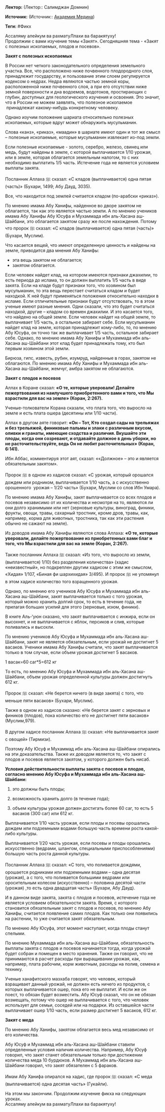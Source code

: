 **Лектор:** (Лектор:: Салимджан Домнин)

**Источник:** (Источник:: [Академия Медина](https://web.medinaschool.org/school/))

**Теги:** #Фикх

Ассаляму алейкум ва рахматуЛлахи ва баракятуху!  
Продолжим с вами изучение темы «Закят». Сегодняшняя тема - «Закят с полезных ископаемых, плодов и посевов».


**Закят с полезных ископаемых**


В России нет четкого законодательного определения земельного участка. Все, что расположено ниже почвенного плодородного слоя, принадлежит государству, и пользование этим слоем регулируется кодексом о недрах. Недра являются частью земной коры, расположенной ниже почвенного слоя, а при его отсутствии ниже земной поверхности и дна водоемов, водотоков, простирающих с глубин, доступных для геологического изучения и освоения. Это значит, что в России не можем заявлять, что полезное ископаемое  принадлежат какому-нибудь конкретному человеку.


Однако изучим положение шариата относительно полезных ископаемых, которые вдруг может обнаружить мусульманин.


Слова «канз», «риказ», «маадин» в шариате имеют один и тот же смысл – полезные ископаемые, которые мусульманин извлекает из-под земли.


Если полезные ископаемые - золото, серебро, железо, свинец или медь, будут найдены в земле, с которой выплачивается 1/10 урожая, или в земле, которая облагается земельным налогом, то с них необходимо выплатить 1/5 часть. Истечение года не является условием выплаты закята.


Посланник Аллаха ﷺ сказал: «С кладов (выплачивается) одна пятая (часть)» (Бухари, 1499; Абу Дауд, 3035).


Все, что находится под землей считается кладом (по-арабски «риказ»).


По мнению имама Абу Ханифы, найденное во дворе закятом не облагается, так как это является частью земли. А по мнению учеников имама Абу Ханифы Абу Юсуфа и Мухаммада ибн аль-Хасана аш-Шайбани, это облагается закятом сразу же после нахождения. Потому что пророк ﷺ сказал: «С кладов (выплачивается) одна пятая (часть)» (Бухари, Муслим).


Что касается вещей, что имеют определенную ценность и найдены на земле, приводится два мнения Абу Ханифы:


* эта вещь закятом не облагается;
* закятом облагается.


Если человек найдет клад, на котором имеются признаки джахилии, то есть периода до ислама, то он должен выплатить 1/5 часть в виде закята. Если на кладе будут признаки того, что хозяином был мусульманин, то эта вещь перестает считаться кладом и будет находкой. К ней будут применяться положения относительно находки в исламе. Если отличительные признаки будут отсутствовать, то в этом ученые имеют разные мнения. Одни сказали, что это будет считаться находкой, другие – кладом со времен джахилии. И это касается того, что найдено на общей земле. Если человек найдет на общей земле, то выплачивает 1/5 часть, а остальное забирает себе. Если мусульманин найдет клад на земле, которая принадлежит кому-либо, то, по мнению Абу Юсуфа, он точно так же выплачивает 1/5 часть, остальное забирает себе. Однако, по мнению имама Абу Ханифы и Мухаммада ибн аль-Хасана аш-Шайбани этот клад будет принадлежать тому, кто был первым хозяином этой земли.


Бирюза, гипс, известь, рубин, изумруд, найденные в горах, закятом не облагаются. По мнению имама Абу Ханифы и Мухаммада ибн аль-Хасана аш-Шайбани, жемчуг, амбра закятом не облагаются.


**Закят с плодов и посевов**


Аллах в Коране сказал: **«О те, которые уверовали! Делайте пожертвования из наилучшего приобретенного вами и того, что Мы взрастили для вас на земле» (Коран, 2:267).**


Ученые-толкователи Корана сказали, что плата того, что выросло на земле и есть плата ошера (десятины или 1/10 части).


Аллах в другом аяте говорит: **«Он – Тот, Кто создал сады на трельяжах и без трельяжей, финиковые пальмы и злаки с различным вкусом, оливки и гранаты, имеющие сходства и различия. Вкушайте эти плоды, когда они созревают, и отдавайте должное в день уборки, но не расточительствуйте, ведь Он не любит расточительных» (Коран, 6:141).**


Ибн Аббас, комментируя этот аят, сказал: ««Должное» – это и является обязательным закятом».


Пророк ﷺ в одном из хадисов сказал: «С урожая, который орошался дождем или родником, выплачивается 1/10 часть, а с искусственно орошенного  урожая – 1/20 часть» (Бухари, Муслим со слов Ибн Умара).


По мнению имама Абу Ханифы, закят выплачивается со всех плодов и посевов независимо от их количества и несмотря на то, являются ли они долго хранимыми или нет (зерновые культуры, виноград, финики, фрукты, овощи, травы, сахарный тростник, кроме дров, травы, как, например, корма для животных, тростника, так как эти растения обычно не сажают на земле).


Из доводов имама Абу Ханифы являются слова Аллаха: **«О те, которые уверовали, делайте пожертвование из приобретенных вами благ и того, что Мы взрастили для вас на земле (Коран, 2:267).**


Также посланник Аллаха ﷺ сказал: «Из того, что выросло из земли, (выплачивается) 1/10) без разделения количества» (хадис «неизвестный», но подкреплен другим хадисом с этим же смыслом, «Хидая» 1/107, «Биная фи шархихидая» 3/495). И пророк ﷺ не упомянул в этом хадисе количество того взращенного урожая.


Однако, по мнению его учеников Абу Юсуфа и Мухаммада ибн аль-Хасана аш-Шайбани, закят выплачивается только с того урожая, который можно хранить долгий срок, то есть в течение года, не прилагая больших усилий для этого (зерновые, изюм, финики).


В книге Аль-‘уюн сказано, что закят выплачивается с инжира, если он высохнет, и не выплачивается с яблок, персиков и слив, которые поливались и высохли.


По мнению учеников Абу Юсуфа и Мухаммада ибн аль-Хасана аш-Шайбани, закят не является обязательным, если урожай не достигнет 5 васаков. Ученики имама Абу Ханифы считали, что закят выплачивается только в том случае, если объем урожая достигнет 5 васаков.


1 васак=60 саг\*5=612 кг


То есть, по мнению Абу Юсуфа и Мухаммада ибн аль-Хасана аш-Шайбани, объем урожая определенной культуры должен достигнуть 612 кг.


Пророк ﷺ сказал: «Не берется ничего (в виде закята) с того, что меньше пяти васаков» (Бухари, Муслим).


Также в одном из хадисов сказано: «Не берется закят с зерновых и фиников (плодов), пока количество его не достигнет пяти васаков» (Муслим,979).


В другом хадисе посланник Аллаха ﷺ сказал: «Не выплачивается закят с овощей» (Тирмизи).


Поэтому Абу Юсуф и Мухаммад ибн аль-Хасана аш-Шайбани опирались на эти доказательства. Также их доводом является то, что закят с плодов и посевов является закятом, у которого должен быть нисаб.


**Условия действительности выплаты закята с посевов и плодов, согласно мнению Абу Юсуфа и Мухаммада ибн аль-Хасана аш-Шайбани:**


1) это должны быть плоды;


2) возможность хранить долго (в течение года);


3) объем культуры урожая должен достигать более 60 саг, то есть 5 васаков (300 саг) или 612 кг.


Выплачивается 1/10 часть урожая, если плоды и посевы орошались дождем или подземными водами большую часть времени роста какой-либо культуры.


Выплачивается 1/20 часть урожая, если посевы и плоды орошались искусственно (ведрами, шлангом, специальными приспособлениями) большую часть роста данной культуры.


Посланник Аллаха ﷺ сказал: «С того, что поливается дождями, орошается родниками или подземными водами – одна десятая (урожая), а с того, что поливается большими ведрами или оросительным колесом (искусственно) – половина десятой части (урожая) ,то есть одна двадцатая часть» (Бухари, Абу Дауд).


И в данном виде закята, закята с плодов и посевов, истечение года не является условием обязательности закята. Время, с которого становится обязательным закят с плодов и посевов, по мнению Абу Ханифы, считается появление самих плодов. Как только они появились на растении, то уже считается закят обязательным.


По мнению Абу Юсуфа, этот момент наступает, когда плоды станут спелыми.


По мнению Мухаммада ибн аль-Хасана аш-Шайбани, обязательность выплаты закята с плодов и посевов начинается тогда, когда урожай будет собран и помещен в место хранения. Также он говорил, что не принимаются в расчет расходы при выращивании урожая, как, например, плата рабочим, корм животным, расходы на полив, семена и технику.


Ученые ханафитского мазхаба говорят, что человек, который взращивает данный урожай, не должен есть ничего из продуктов, с которых выплачивается ошер, пока его не выплатит. И если же он поест, то обязан будет возместить. Абу Юсуф сказал, что он не обязан возмещать, потому что ошер не выплачивается с того, что человек использует для семьи, соседей или на подарки. Из оставшейся части выплачивает ошер 1/10 часть, если размер достигнет 5 васаков, 612 кг.


**Закят с меда**


По мнению Абу Ханифы, закятом облагается весь мед независимо от его количества.


Абу Юсуф и Мухаммад ибн аль-Хасана аш-Шайбани ставили определенные условия наличия количества. Например, Абу Юсуф говорил, что закят станет обязательным только при достижении количества меда 10 бурдюков. А Мухаммад ибн аль-Хасана аш-Шайбани говорил, что закят обязателен с 5 фараков.


Имам Абу Ханифа опирался на хадис, где пророк ﷺ сказал: «С меда (выплачивается) одна десятая часть» (Гукайли).


На этом мы закончим. Продолжим изучение фикха на следующих уроках.  
Ассаляму алейкум ва рахматуЛлахи ва баракятуху!

